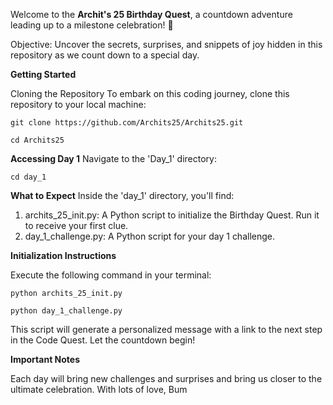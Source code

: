Welcome to the **Archit's 25 Birthday Quest**, a countdown adventure leading up to a milestone celebration! 🚀

Objective: Uncover the secrets, surprises, and snippets of joy hidden in this repository as we count down to a special day.

**Getting Started**

Cloning the Repository
To embark on this coding journey, clone this repository to your local machine:

`git clone https://github.com/Archits25/Archits25.git`

`cd Archits25`

**Accessing Day 1**
Navigate to the 'Day_1' directory:

`cd day_1`

**What to Expect**
Inside the 'day_1' directory, you'll find:

1. archits_25_init.py: A Python script to initialize the Birthday Quest. Run it to receive your first clue.
2. day_1_challenge.py: A Python script for your day 1 challenge.
   
**Initialization Instructions**

Execute the following command in your terminal:

`python archits_25_init.py`

`python day_1_challenge.py`

This script will generate a personalized message with a link to the next step in the Code Quest. Let the countdown begin!

**Important Notes**

Each day will bring new challenges and surprises and bring us closer to the ultimate celebration.
With lots of love,
Bum

